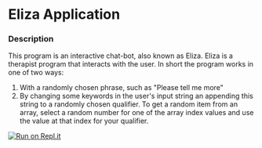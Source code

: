 # Eliza Application

### Description
This program is an interactive chat-bot, also known as Eliza. Eliza is a therapist program that interacts with the user. In short the program works in one of two ways:
1. With a randomly chosen phrase, such as "Please tell me more"
2. By changing some keywords in the user's input string an appending this string to a randomly chosen qualifier. To get a random item from an array, select a random number for one of the array index values and use the value at that index for your qualifier.

[![Run on Repl.it](https://repl.it/badge/github/crsmejia93/ElizaApplication)](https://repl.it/github/crsmejia93/ElizaApplication)